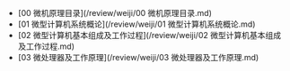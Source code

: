 <!-- _sidebar.md -->

* [00 微机原理目录](/review/weiji/00 微机原理目录.md) 
* [01 微型计算机系统概论](/review/weiji/01 微型计算机系统概论.md) 
* [02 微型计算机基本组成及工作过程](/review/weiji/02 微型计算机基本组成及工作过程.md) 
* [03 微处理器及工作原理](/review/weiji/03 微处理器及工作原理.md) 

